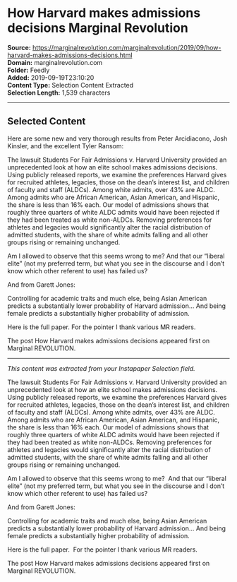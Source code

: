 # How Harvard makes admissions decisions Marginal Revolution

**Source:** https://marginalrevolution.com/marginalrevolution/2019/09/how-harvard-makes-admissions-decisions.html  
**Domain:** marginalrevolution.com  
**Folder:** Feedly  
**Added:** 2019-09-19T23:10:20  
**Content Type:** Selection Content Extracted  
**Selection Length:** 1,539 characters  


---

## Selected Content

Here are some new and very thorough results from Peter Arcidiacono, Josh Kinsler, and the excellent Tyler Ransom:

The lawsuit Students For Fair Admissions v. Harvard University provided an unprecedented look at how an elite school makes admissions decisions. Using publicly released reports, we examine the preferences Harvard gives for recruited athletes, legacies, those on the dean’s interest list, and children of faculty and staff (ALDCs). Among white admits, over 43% are ALDC. Among admits who are African American, Asian American, and Hispanic, the share is less than 16% each. Our model of admissions shows that roughly three quarters of white ALDC admits would have been rejected if they had been treated as white non-ALDCs. Removing preferences for athletes and legacies would significantly alter the racial distribution of admitted students, with the share of white admits falling and all other groups rising or remaining unchanged.

Am I allowed to observe that this seems wrong to me? And that our “liberal elite” (not my preferred term, but what you see in the discourse and I don’t know which other referent to use) has failed us?

And from Garett Jones:

Controlling for academic traits and much else, being Asian American predicts a substantially lower probability of Harvard admission… And being female predicts a substantially higher probability of admission.

Here is the full paper. For the pointer I thank various MR readers.

The post How Harvard makes admissions decisions appeared first on Marginal REVOLUTION.

---

*This content was extracted from your Instapaper Selection field.*

The lawsuit Students For Fair Admissions v. Harvard University provided an unprecedented look at how an elite school makes admissions decisions. Using publicly released reports, we examine the preferences Harvard gives for recruited athletes, legacies, those on the dean’s interest list, and children of faculty and staff (ALDCs). Among white admits, over 43% are ALDC. Among admits who are African American, Asian American, and Hispanic, the share is less than 16% each. Our model of admissions shows that roughly three quarters of white ALDC admits would have been rejected if they had been treated as white non-ALDCs. Removing preferences for athletes and legacies would significantly alter the racial distribution of admitted students, with the share of white admits falling and all other groups rising or remaining unchanged.

Am I allowed to observe that this seems wrong to me?  And that our “liberal elite” (not my preferred term, but what you see in the discourse and I don’t know which other referent to use) has failed us?

And from Garett Jones:

Controlling for academic traits and much else, being Asian American predicts a substantially lower probability of Harvard admission… And being female predicts a substantially higher probability of admission.

Here is the full paper.  For the pointer I thank various MR readers.

The post How Harvard makes admissions decisions appeared first on Marginal REVOLUTION.
